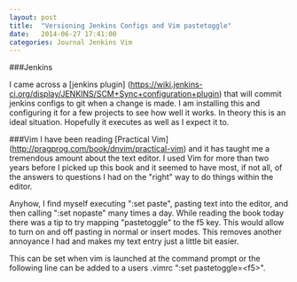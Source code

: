 ```yaml
---
layout: post
title:  "Versioning Jenkins Configs and Vim pastetoggle"
date:   2014-06-27 17:41:00
categories: Journal Jenkins Vim
---
```


###Jenkins

I came across a [jenkins plugin] (https://wiki.jenkins-ci.org/display/JENKINS/SCM+Sync+configuration+plugin) that will commit jenkins configs to git when a change is made. I am installing this and configuring it for a few projects to see how well it works. In theory this is an ideal situation. Hopefully it executes as well as I expect it to.

###Vim
I have been reading [Practical Vim] (http://pragprog.com/book/dnvim/practical-vim) and it has taught me a tremendous amount about the text editor. I used Vim for more than two years before I picked up this book and it seemed to have most, if not all, of the answers to questions I had on the "right" way to do things within the editor.

Anyhow, I find myself executing ":set paste", pasting text into the editor, and then calling ":set nopaste" many times a day. While reading the book today there was a tip to try mapping "pastetoggle" to the f5 key. This would allow to turn on and off pasting in normal or insert modes. This removes another annoyance I had and makes my text entry just a little bit easier. 

This can be set when vim is launched at the command prompt or the following line can be added to a users .vimrc ":set pastetoggle=\<f5\>".

